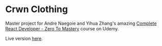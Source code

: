 # Crwn Clothing

Master project for Andre Naegoie and Yihua Zhang's amazing [Complete React Developer - Zero To Mastery](https://www.udemy.com/course/complete-react-developer-zero-to-mastery/) course on Udemy.

Live version [here](https://nicode-crwn-clothing.herokuapp.com/).
